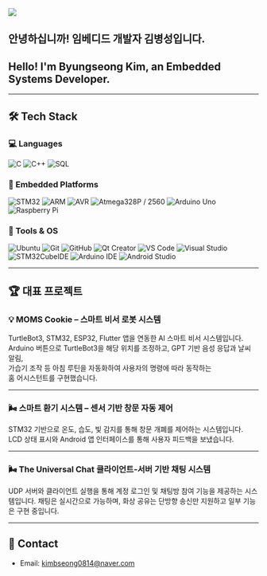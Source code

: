 <img src="https://capsule-render.vercel.app/api?type=waving&color=auto&height=200&text=Welcome%20to%20Byungseong's%20GitHub!&fontAlign=50&fontAlignY=40&fontSize=40" />

## 안녕하십니까! 임베디드 개발자 김병성입니다.
## Hello! I'm Byungseong Kim, an Embedded Systems Developer.

---

## 🛠 Tech Stack

### 💻 Languages  
![C](https://img.shields.io/badge/C-00599C?style=flat&logo=C&logoColor=white)
![C++](https://img.shields.io/badge/C++-00599C?style=flat&logo=C%2B%2B&logoColor=white)
![SQL](https://img.shields.io/badge/SQL-4479A1?style=flat&logo=MySQL&logoColor=white)


### 📡 Embedded Platforms  
![STM32](https://img.shields.io/badge/STM32-03234B?style=flat&logo=STMicroelectronics&logoColor=white)
![ARM](https://img.shields.io/badge/ARM-0091BD?style=flat&logo=arm&logoColor=white)
![AVR](https://img.shields.io/badge/AVR-FF9900?style=flat)
![Atmega328P / 2560](https://img.shields.io/badge/Atmega328P%20/%202560-FF9900?style=flat)
![Arduino Uno](https://img.shields.io/badge/Arduino%20Uno-00979D?style=flat&logo=Arduino&logoColor=white)
![Raspberry Pi](https://img.shields.io/badge/Raspberry%20Pi-C51A4A?style=flat&logo=Raspberry-Pi)

### 🧰 Tools & OS  
![Ubuntu](https://img.shields.io/badge/Ubuntu-E95420?style=flat&logo=ubuntu&logoColor=white)
![Git](https://img.shields.io/badge/Git-F05032?style=flat&logo=git&logoColor=white)
![GitHub](https://img.shields.io/badge/GitHub-181717?style=flat&logo=github&logoColor=white)
![Qt Creator](https://img.shields.io/badge/Qt%20Creator-41CD52?style=flat&logo=Qt&logoColor=white)
![VS Code](https://img.shields.io/badge/VS%20Code-007ACC?style=flat&logo=Visual%20Studio%20Code&logoColor=white)
![Visual Studio](https://img.shields.io/badge/Visual%20Studio-5C2D91?style=flat&logo=visual%20studio&logoColor=white)
![STM32CubeIDE](https://img.shields.io/badge/STM32CubeIDE-03234B?style=flat&logo=STMicroelectronics&logoColor=white)
![Arduino IDE](https://img.shields.io/badge/Arduino%20IDE-00979D?style=flat&logo=arduino&logoColor=white)
![Android Studio](https://img.shields.io/badge/Android%20Studio-3DDC84?style=flat&logo=android-studio&logoColor=white)


---

## 🏆 대표 프로젝트

### 💡 MOMS Cookie – 스마트 비서 로봇 시스템
TurtleBot3, STM32, ESP32, Flutter 앱을 연동한 AI 스마트 비서 시스템입니다.  
Arduino 버튼으로 TurtleBot3을 해당 위치를 조정하고, GPT 기반 음성 응답과 날씨 알림,  
가습기 조작 등 아침 루틴을 자동화하여 사용자의 명령에 따라 동작하는  
홈 어시스턴트를 구현했습니다.

---

### 🌬 스마트 환기 시스템 – 센서 기반 창문 자동 제어  
STM32 기반으로 온도, 습도, 빛 감지를 통해 창문 개폐를 제어하는 시스템입니다.  
LCD 상태 표시와 Android 앱 인터페이스를 통해 사용자 피드백을 보냈습니다.

---

### 🌬 The Universal Chat 클라이언트-서버 기반 채팅 시스템
UDP 서버와 클라이언트 실행을 통해 계정 로그인 및 채팅방 참여 기능을 제공하는 시스템입니다.
채팅은 실시간으로 가능하며, 화상 공유는 단방향 송신만 지원하고 일부 기능은 구현 중입니다.

---

## 📩 Contact
- Email: kimbseong0814@naver.com
